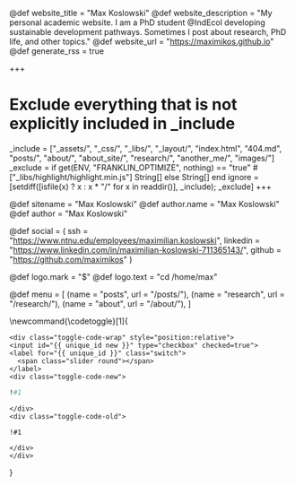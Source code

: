 <!-- RSS settings -->

@def website_title = "Max Koslowski"
@def website_description = "My personal academic website. I am a PhD student @IndEcol developing sustainable development pathways. Sometimes I post about research, PhD life, and other topics."
@def website_url = "https://maximikos.github.io"
@def generate_rss = true

+++
# Exclude everything that is not explicitly included in _include
_include = ["_assets/", "_css/", "_libs/", "_layout/", "index.html", "404.md", "posts/", "about/", "about_site/", "research/", "another_me/", "images/"]
_exclude = if get(ENV, "FRANKLIN_OPTIMIZE", nothing) == "true"
        # ["_libs/highlight/highlight.min.js"]
        String[]
    else
        String[]
    end
ignore = [setdiff([isfile(x) ? x : x * "/" for x in readdir()], _include); _exclude]
+++



<!-- Theme specific options -->
<!-- @def title = "Max Koslowski" -->
@def sitename = "Max Koslowski"
@def author.name = "Max Koslowski"
@def author = "Max Koslowski"

<!-- Social icons -->
@def social = (
        ssh = "https://www.ntnu.edu/employees/maximilian.koslowski",
        linkedin = "https://www.linkedin.com/in/maximilian-koslowski-711365143/",
        github = "https://github.com/maximikos"
    )

<!-- research-gate = "https://www.researchgate.net/profile/Maximilian-Koslowski",-->
<!-- twitter = "https://twitter.com/maximikos" -->

<!-- Logo -->
@def logo.mark = "\$"
@def logo.text = "cd /home/max"

<!-- Menu -->
@def menu = [
        (name = "posts", url = "/posts/"),
        (name = "research", url = "/research/"),
        (name = "about", url = "/about/"),
    ]


\newcommand{\codetoggle}[1]{
~~~
<div class="toggle-code-wrap" style="position:relative">
<input id="{{ unique_id new }}" type="checkbox" checked=true">
<label for="{{ unique_id }}" class="switch">
  <span class="slider round"></span>
</label>
<div class="toggle-code-new">
~~~
`````julia
!#1
`````
~~~
</div>
<div class="toggle-code-old">
~~~
`````julia-old
!#1
`````
~~~
</div>
</div>
~~~
}
